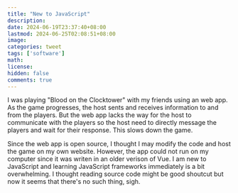 ```yaml
---
title: "New to JavaScript"
description: 
date: 2024-06-19T23:37:40+08:00
lastmod: 2024-06-25T02:08:51+08:00
image: 
categories: tweet
tags: ['software']
math: 
license: 
hidden: false
comments: true
---
```


I was playing "Blood on the Clocktower" with my friends using an web app. As the game progresses, the host sents and receives information to and from the players. But the web app lacks the way for the host to communicate with the players so the host need to directly message the players and wait for their response. This slows down the game.

Since the web app is open source, I thought I may modify the code and host the game on my own website. However, the app could not run on my computer since it was writen in an older verison of Vue. I am new to JavaScript and learning JavaScript frameworks immediately is a bit overwhelming. I thought reading source code might be good shoutcut but now it seems that there's no such thing, sigh.

